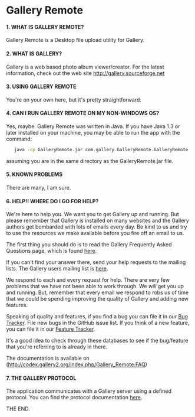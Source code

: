 # Gallery Remote

  
#### 1. WHAT IS GALLERY REMOTE?

Gallery Remote is a Desktop file upload utility for Gallery. 


#### 2. WHAT IS GALLERY?

Gallery is a web based photo album viewer/creator.  For the latest
information, check out the web site http://gallery.sourceforge.net
    
    
#### 3. USING GALLERY REMOTE

You're on your own here, but it's pretty straightforward.


#### 4. CAN I RUN GALLERY REMOTE ON MY NON-WINDOWS OS?

Yes, maybe. Gallery Remote was written in Java. If you have Java 1.3 or later
installed on your machine, you may be able to run the app with the command:

```bash
   java -cp GalleryRemote.jar com.gallery.GalleryRemote.GalleryRemote
```	
assuming you are in the same directory as the GalleryRemote.jar file.

    
#### 5. KNOWN PROBLEMS

There are many, I am sure.


#### 6. HELP!!  WHERE DO I GO FOR HELP?

We're here to help you.  We want you to get Gallery up and running.
But please remember that Gallery is installed on many websites and
the Gallery authors get bombarded with lots of emails every day.
Be kind to us and try to use the resources we make available before
you fire off an email to us.

The first thing you should do is to read the Gallery Frequently
Asked Questions page, which is found [here](http://gallery.sourceforge.net/faq.php).

If you can't find your answer there, send your help requests to the
mailing lists. The Gallery users mailing list is [here](http://lists.sourceforge.net/lists/listinfo/gallery-users).


We respond to each and every request for help.  There are very few
problems that we have not been able to work through.  We *will* get
you up and running.  But, remember that every email we respond to robs
us of time that we could be spending improving the quality of Gallery
and adding new features.

Speaking of quality and features, if you find a bug you can file
it in our [Bug Tracker](http://sourceforge.net/tracker/?group_id=7130&atid=107130). File new bugs in the GitHub issue list. If you think of a new feature, you can file it in our [Feature
Tracker](http://sourceforge.net/tracker/?atid=357130&group_id=7130&func=browse).

It's a good idea to check through these databases to see if the
bug/feature that you're referring to is already in there.

The documentation is available on (http://codex.gallery2.org/index.php/Gallery_Remote:FAQ)


#### 7. THE GALLERY PROTOCOL

The application communicates with a Gallery server using a defined protocol.
You can find the protocol documentation [here](http://codex.gallery2.org/index.php/Gallery_Remote:Protocol).

THE END.
